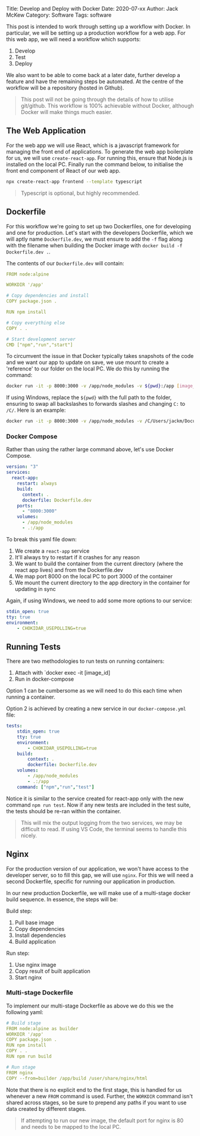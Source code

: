 Title: Develop and Deploy with Docker
Date: 2020-07-xx
Author: Jack McKew
Category: Software
Tags: software

This post is intended to work through setting up a workflow with Docker. In particular, we will be setting up a production workflow for a web app. For this web app, we will need a workflow which supports:

1. Develop
2. Test
3. Deploy

We also want to be able to come back at a later date, further develop a feature and have the remaining steps be automated. At the centre of the workflow will be a repository (hosted in Github).

> This post will not be going through the details of how to utilise git/github.
> This workflow is 100% achievable without Docker, although Docker will make things much easier.

## The Web Application

For the web app we will use React, which is a javascript framework for managing the front end of applications. To generate the web app boilerplate for us, we will use `create-react-app`. For running this, ensure that Node.js is installed on the local PC. Finally run the command below, to initialise the front end component of React of our web app.

```bash
npx create-react-app frontend --template typescript
```

> Typescript is optional, but highly recommended.

## Dockerfile

For this workflow we're going to set up two Dockerfiles, one for developing and one for production. Let's start with the developers Dockerfile, which we will aptly name `Dockerfile.dev`, we must ensure to add the `-f` flag along with the filename when building the Docker image with `docker build -f Dockerfile.dev .`.

The contents of our `Dockerfile.dev` will contain:

``` yaml
FROM node:alpine

WORKDIR '/app'

# Copy dependencies and install
COPY package.json .

RUN npm install

# Copy everything else
COPY . .

# Start development server
CMD ["npm","run","start"]
```

To circumvent the issue in that Docker typically takes snapshots of the code and we want our app to update on save, we use mount to create a 'reference' to our folder on the local PC. We do this by running the command:

``` bash
docker run -it -p 8000:3000 -v /app/node_modules -v ${pwd}:/app [image_id]
```

If using Windows, replace the `${pwd}` with the full path to the folder, ensuring to swap all backslashes to forwards slashes and changing `C:` to `/C/`. Here is an example:

``` bash
docker run -it -p 8000:3000 -v /app/node_modules -v /C/Users/jackm/Documents/GitHub/docker-kubernetes-course/frontend:/app [image_id]
```

### Docker Compose

Rather than using the rather large command above, let's use Docker Compose.

``` yaml
version: "3"
services:
  react-app:
    restart: always
    build:
      context: .
      dockerfile: Dockerfile.dev
    ports:
      - "8000:3000"
    volumes:
      - /app/node_modules
      - .:/app
```

To break this yaml file down:

1. We create a `react-app` service
2. It'll always try to restart if it crashes for any reason
3. We want to build the container from the current directory (where the react app lives) and from the Dockerfile.dev
4. We map port 8000 on the local PC to port 3000 of the container
5. We mount the current directory to the app directory in the container for updating in sync

Again, if using Windows, we need to add some more options to our service:

``` yaml
stdin_open: true
tty: true
environment:
    - CHOKIDAR_USEPOLLING=true
```

## Running Tests

There are two methodologies to run tests on running containers:

1. Attach with `docker exec -it [image_id]
2. Run in docker-compose

Option 1 can be cumbersome as we will need to do this each time when running a container.

Option 2 is achieved by creating a new service in our `docker-compose.yml` file:

``` yaml
tests:
    stdin_open: true
    tty: true
    environment:
        - CHOKIDAR_USEPOLLING=true
    build:
        context: .
        dockerfile: Dockerfile.dev
    volumes:
        - /app/node_modules
        - .:/app
    command: ["npm","run","test"]
```

Notice it is similar to the service created for react-app only with the new command `npm run test`. Now if any new tests are included in the test suite, the tests should be re-ran within the container.

> This will mix the output logging from the two services, we may be difficult to read. If using VS Code, the terminal seems to handle this nicely.

## Nginx

For the production version of our application, we won't have access to the developer server, so to fill this gap, we will use `nginx`. For this we will need a second Dockerfile, specific for running our application in production.

In our new production Dockerfile, we will make use of a multi-stage docker build sequence. In essence, the steps will be:

Build step:

1. Pull base image
2. Copy dependencies
3. Install dependencies
4. Build application

Run step:

1. Use nginx image
2. Copy result of built application
3. Start nginx

### Multi-stage Dockerfile

To implement our multi-stage Dockerfile as above we do this we the following yaml:

``` yaml
# Build stage
FROM node:alpine as builder
WORKDIR '/app'
COPY package.json .
RUN npm install
COPY . .
RUN npm run build

# Run stage
FROM nginx
COPY --from=builder /app/build /user/share/nginx/html
```

Note that there is no explicit end to the first stage, this is handled for us whenever a new `FROM` command is used. Further, the `WORKDIR` command isn't shared across stages, so be sure to prepend any paths if you want to use data created by different stages.

> If attempting to run our new image, the default port for nginx is 80 and needs to be mapped to the local PC.
